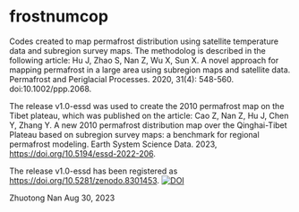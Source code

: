 # frostnumcop

Codes created to map permafrost distribution using satellite temperature data and subregion survey maps. 
The methodolog is described in the following article:
Hu J, Zhao S, Nan Z, Wu X, Sun X. A novel approach for mapping permafrost in a large area using subregion maps and satellite data. 
Permafrost and Periglacial Processes. 2020, 31(4): 548-560. doi:10.1002/ppp.2068.

The release v1.0-essd was used to create the 2010 permafrost map on the Tibet plateau, which was published on the article:
Cao Z, Nan Z, Hu J, Chen Y, Zhang Y. A new 2010 permafrost distribution map over the Qinghai-Tibet Plateau based on subregion survey maps: 
a benchmark for regional permafrost modeling. Earth System Science Data. 2023, https://doi.org/10.5194/essd-2022-206.

The release v1.0-essd has been registered as https://doi.org/10.5281/zenodo.8301453.
[![DOI](https://zenodo.org/badge/584066599.svg)](https://zenodo.org/badge/latestdoi/584066599)

Zhuotong Nan
Aug 30, 2023
